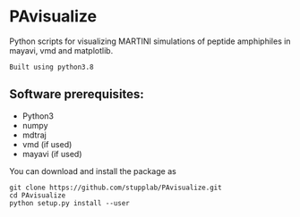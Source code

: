 # PAvisualize

Python scripts for visualizing MARTINI simulations of peptide amphiphiles in mayavi, vmd and matplotlib.

    Built using python3.8


## Software prerequisites:
- Python3
- numpy
- mdtraj
- vmd (if used)
- mayavi (if used)

You can download and install the package as
    
    git clone https://github.com/stupplab/PAvisualize.git
    cd PAvisualize
    python setup.py install --user
